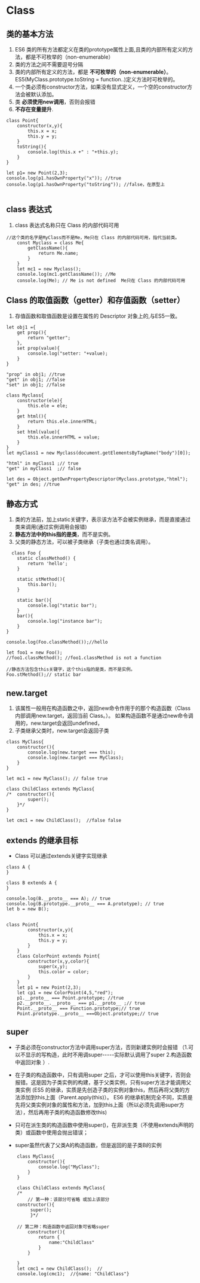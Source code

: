 # Class

## 类的基本方法
1. ES6 类的所有方法都定义在类的prototype属性上面,且类的内部所有定义的方法，都是不可枚举的（non-enumerable）
2. 类的方法之间不需要逗号分隔
3. 类的内部所有定义的方法，都是 __不可枚举的（non-enumerable）__。
  ES5(MyClass.prototype.toString = function..)定义方法时可枚举的。
4. 一个类必须有constructor方法，如果没有显式定义，一个空的constructor方法会被默认添加。
5. 类 __必须使用new调用__，否则会报错
6. __不存在变量提升__.

```
class Point{
    constructor(x,y){
        this.x = x;
        this.y = y;
    }
    toString(){
        console.log(this.x +" : "+this.y);
    }
}

let p1= new Point(2,3);
console.log(p1.hasOwnProperty("x")); //true
console.log(p1.hasOwnProperty("toString")); //false，在原型上


```

## class 表达式
1. class 表达式名称只在 Class 的内部代码可用

```
//这个类的名字是MyClass而不是Me，Me只在 Class 的内部代码可用，指代当前类。
    const Myclass = class Me{
        getClassName(){
            return Me.name;
        }
    }
    let mc1 = new Myclass();
    console.log(mc1.getClassName()); //Me  
    console.log(Me); // Me is not defined  Me只在 Class 的内部代码可用
```

##  Class 的取值函数（getter）和存值函数（setter）
1. 存值函数和取值函数是设置在属性的 Descriptor 对象上的,与ES5一致。

```
let obj1 ={
    get prop(){
        return "getter";
    },
    set prop(value){
        console.log("setter: "+value);
    }
}

"prop" in obj1; //true
"get" in obj1; //false
"set" in obj1; //false

class Myclass{
    constructor(ele){
        this.ele = ele;
    }
    get html(){
        return this.ele.innerHTML;
    }
    set html(value){
        this.ele.innerHTML = value;
    }
}
let myClass1 = new Myclass(document.getElementsByTagName("body")[0]);

"html" in myClass1 ;// true
"get" in myClass1  ;// false

let des = Object.getOwnPropertyDescriptor(Myclass.prototype,"html");
"get" in des; //true
```

## 静态方式
1. 类的方法前，加上static关键字，表示该方法不会被实例继承，而是直接通过类来调用(通过实例调用会报错)
2.  **静态方法中的this指的是类**，而不是实例。
3. 父类的静态方法，可以被子类继承（子类也通过类名调用）。

```
  class Foo {
    static classMethod() {
        return 'hello';
    }

    static stMethod(){
        this.bar();
    }

    static bar(){
        console.log("static bar");
    }
    bar(){
        console.log("instance bar");
    }
}

console.log(Foo.classMethod());//hello

let foo1 = new Foo();
//foo1.classMethod(); //foo1.classMethod is not a function

//静态方法包含this关键字，这个this指的是类，而不是实例。
Foo.stMethod();// static bar
```

## new.target
1. 该属性一般用在构造函数之中，返回new命令作用于的那个构造函数（Class 内部调用new.target，返回当前 Class。）。
如果构造函数不是通过new命令调用的，new.target会返回undefined，
2. 子类继承父类时，new.target会返回子类

```
class MyClass{
    constructor(){
        console.log(new.target === this);  
        console.log(new.target === MyClass);   
    }
}

let mc1 = new MyClass(); // false true

class ChildClass extends MyClass{
/*  constructor(){
        super();
    }*/
}

let cmc1 = new ChildClass();  //false false
```
##  extends 的继承目标
* Class 可以通过extends关键字实现继承

```
class A {
}

class B extends A {
}

console.log(B.__proto__ === A); // true
console.log(B.prototype.__proto__ === A.prototype); // true
let b = new B();


class Point{
        constructor(x,y){
            this.x = x;
            this.y = y;
        }
    }
    class ColorPoint extends Point{
        constructor(x,y,color){
            super(x,y);
            this.color = color;
        }
    }
    let p1 = new Point(2,3);
    let cp1 = new ColorPoint(4,5,"red");
    p1.__proto__ === Point.prototype; //true
    p2.__proto__.__proto__ === p1.__proto__ ;// true
    Point.__proto__ === Function.prototype;// true
    Point.prototype.__proto__ ===Object.prototype;// true

```

## super

* 子类必须在constructor方法中调用super方法，否则新建实例时会报错
  （1.可以不显示的写构造，此时不用调super-----实际默认调用了super
    2.构造函数中返回对象
  ）.
* 在子类的构造函数中，只有调用super
之后，才可以使用this关键字，否则会报错。这是因为子类实例的构建，基于父类实例，只有super方法才能调用父类实例
(ES5 的继承，实质是先创造子类的实例对象this，然后再将父类的方法添加到this上面（Parent.apply(this)）。
ES6 的继承机制完全不同，实质是先将父类实例对象的属性和方法，加到this上面（所以必须先调用super方法），然后再用子类的构造函数修改this)

* 只可在派生类的构造函数中使用super()，在非派生类（不使用extends声明的类）或函数中使用会抛出错误；
*  super虽然代表了父类A的构造函数，但是返回的是子类B的实例

```
    class MyClass{
        constructor(){
            console.log("MyClass");
        }
    }

    class ChildClass extends MyClass{
    /*
        // 第一种：该部分可省略 或加上该部分
    constructor(){
         super();
         }*/

    // 第二种：构造函数中返回对象可省略super
        constructor(){
            return {
                name:"ChildClass"
            }
        }

    }
    let cmc1 = new ChildClass();  //
    console.log(cmc1);  //{name: "ChildClass"}

```
